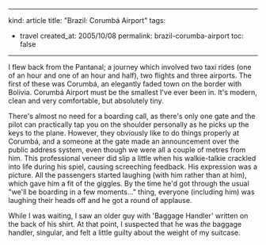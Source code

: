 -----
kind: article
title: "Brazil: Corumb&aacute; Airport"
tags:
- travel
created_at: 2005/10/08
permalink: brazil-corumba-airport
toc: false
-----

<p>I flew back from the Pantanal; a journey which involved two taxi rides (one of an hour and one of an hour and half), two flights and three airports. The first of these was Corumb&aacute;, an elegantly faded town on the border with Bolivia. Corumb&aacute; Airport must be the smallest I've ever been in. It's modern, clean and very comfortable, but absolutely tiny.</p>

<p>There's almost no need for a boarding call, as there's only one gate and the pilot can practically tap you on the shoulder personally as he picks up the keys to the plane. However, they obviously like to do things properly at Corumb&aacute;, and a someone at the gate made an announcement over the public address system, even though we were all a couple of metres from him. This professional veneer did slip a little when his walkie-talkie crackled into life during his spiel, causing screeching feedback. His expression was a picture. All the passengers started laughing (with him rather than at him), which gave him a fit of the giggles. By the time he'd got through the usual "we'll be boarding in a few moments..." thing, everyone (including him) was laughing their heads off and he got a round of applause.</p>

<p>While I was waiting, I saw an older guy with 'Baggage Handler' written on the back of his shirt. At that point, I suspected that he was <em>the</em> baggage handler, singular, and felt a little guilty about the weight of my suitcase.</p>



